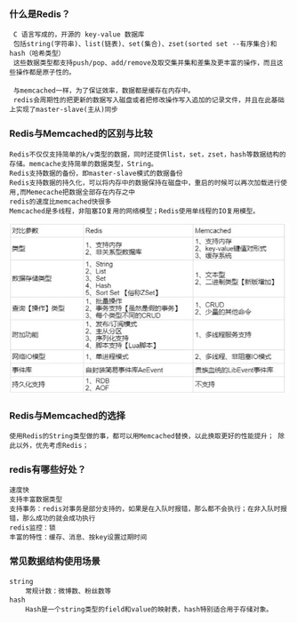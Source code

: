 ### 什么是Redis？

     C 语言写成的，开源的 key-value 数据库
     包括string(字符串)、list(链表)、set(集合)、zset(sorted set --有序集合)和hash（哈希类型）
     这些数据类型都支持push/pop、add/remove及取交集并集和差集及更丰富的操作，而且这些操作都是原子性的。

     与memcached一样，为了保证效率，数据都是缓存在内存中。
     redis会周期性的把更新的数据写入磁盘或者把修改操作写入追加的记录文件，并且在此基础上实现了master-slave(主从)同步

### Redis与Memcached的区别与比较
    Redis不仅仅支持简单的k/v类型的数据，同时还提供list，set，zset，hash等数据结构的存储。memcache支持简单的数据类型，String。
    Redis支持数据的备份，即master-slave模式的数据备份
    Redis支持数据的持久化，可以将内存中的数据保持在磁盘中，重启的时候可以再次加载进行使用,而Memecache把数据全部存在内存之中
    redis的速度比memcached快很多
    Memcached是多线程，非阻塞IO复用的网络模型；Redis使用单线程的IO复用模型。

   ![redis vs memcached](../images/redis-memcached.png)

### Redis与Memcached的选择
    使用Redis的String类型做的事，都可以用Memcached替换，以此换取更好的性能提升； 除此以外，优先考虑Redis；

### redis有哪些好处？
    速度快
    支持丰富数据类型
    支持事务：redis对事务是部分支持的，如果是在入队时报错，那么都不会执行；在非入队时报错，那么成功的就会成功执行
    redis监控：锁
    丰富的特性：缓存、消息、按key设置过期时间

### 常见数据结构使用场景
    string
        常规计数：微博数、粉丝数等
    hash
        Hash是一个string类型的field和value的映射表，hash特别适合用于存储对象。


